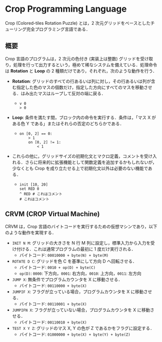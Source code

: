 # Crop Programming Language

Crop (Colored-tiles Rotation Puzzle) とは，2 次元グリッドをベースとしたチューリング完全プログラミング言語である．

## 概要

Crop 言語のプログラムは，2 次元の色付き (実装上は整数) グリッドを受け取り，処理を行って出力するという，極めて稀なシステムを備えている．処理命令は **Rotation** と **Loop** の 2 種類だけであり，それぞれ，次のような動作を行う．

- **Rotation**: グリッドのすべての行あるいは列に対し，その行あるいは列が含む指定した色のマスの個数だけ，指定した方向にすべてのマスを移動させる．はみ出たマスはループして反対の端に戻る．

  - ```
    v 0
    > 0
    ```

- **Loop**: 条件を満たす間，ブロック内の命令を実行する．条件は，「マス X がある色 Y である」またはそれらの否定のどちらかである．

  - ```
    on [0, 2] == 0:
        > 1
        on [0, 2] != 1:
            < 1
    ```

- これらの他に，グリッドサイズの初期化文とマクロ定義，コメントを受け入れる．さらに将来的に拡張機能として関数定義を追加するかもしれないが，少なくとも Crop を成り立たせる上で初期化文以外は必要のない機能である．

  - ```
    init [10, 20]
    set RED 0
    ^ RED # これはコメント
    # これはコメント
    ```

## CRVM (CROP Virtual Machine)

CRVM は，Crop 言語のバイトコードを実行するための仮想マシンであり，以下のような動作を実現する．
- `INIT N M`: グリッドの大きさを N 行 M 列に設定し，標準入力から入力を受け付ける．これは通常プログラムの最初に 1 度だけ実行される．
  - バイトコード: `00010000 + byte(N) + byte(M)`
- `ROTATE D C`: グリッドを色 C を基準にして方向 D へ回転させる．
  - バイトコード: `0010 + op(D) + byte(C)`
  - `op(D)`: `0000`: 下方向，`0001`: 右方向，`0010`: 上方向，`0011`: 左方向
- `JUMP X`: 無条件でプログラムカウンタを X に移動させる．
  - バイトコード: `00110000 + byte(X)`
- `JUMPIF X`: フラグが立っている場合，プログラムカウンタを X に移動させる．
  - バイトコード: `00110001 + byte(X)`
- `JUMPIFN X`: フラグが立っていない場合，プログラムカウンタを X に移動させる．
  - バイトコード: `00110010 + byte(X)`
- `TEST X Y Z`: グリッドのマス X, Y の色が Z であるかをフラグに設定する．
  - バイトコード: `01000000 + byte(X) + byte(Y) + byte(Z)`